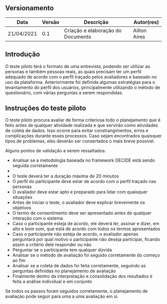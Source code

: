 ## Versionamento

| Data       | Versão | Descrição             | Autor(res)      |
| ---------- | ------ | --------------------- | --------------- |
| 21/04/2021 | 0.1   | Criação e elaboração do Documento  | Ailton Aires |


## Introdução
O teste piloto terá o formato de uma entrevista, podendo ser utilizar as personas e também pessoas reais, as quais precisam ter um perfil adequado de acordo com o perfil traçado pelos avaliadores e baseado no uso da plataforma. Anteriormente foi definida algumas estratégias para o levantamento do perfil dos usuários, principalmente utilizando o método de questionário, com várias perguntas a serem respondidas.

## Instruções do teste piloto

O teste piloto procura avaliar de forma criteriosa todo o planejamento que é feito antes de qualquer atividade realizada e que servirão como atividades de coleta de dados. Isso ocorre para evitar constrangimentos, erros e complicações durante esses processos. Caso sejam encontrados quaisquer tipos de problemas, eles deverão ser consertados o mais breve possível.

Alguns pontos de validação a serem ressaltados:

- Analisar se a metodologia baseada no framework DECIDE está sendo seguida corretamente
- 
- O teste deverá ter a duração máxima de 20 minutos
- O perfil do participante deve estar de acordo com o perfil traçado nas personas
- O avaliador deve estar apto e preparado para lidar com quaisquer situações
- Antes de iniciar o teste, o avaliador deve explicar brevemente os objetivos
- O termo de consentimento deve ser apresentado antes de qualquer interação com o sistema
- Caso o participante esteja de acordo, ele deverá ler, assinar e dizer, em alto e bom som, que está de acordo com todos os termos apresentados
- Caso o participante não esteja de acordo, o avaliador apenas perguntará por qual motivo o participante não deseja participar, ficando assim a critério dele responder ou não
- Perguntar se o participante tem qualquer dúvida
- Analisar se o método de avaliação foi seguido corretamente do começo ao fim
- Analisar se a coleta de dados foi feita corretamente, seguindo as perguntas definidas no planejamento de avaliação
- Finalmente dentro da interpretação e consolidação dos resultados é feita a análise individual e em conjunto

Se todos os passos foram seguidos corretamente, o planejamento de avaliação pode seguir para uma a uma avaliação em si.


